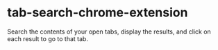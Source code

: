 # tab-search-chrome-extension
Search the contents of your open tabs, display the results, and click on each result to go to that tab.
